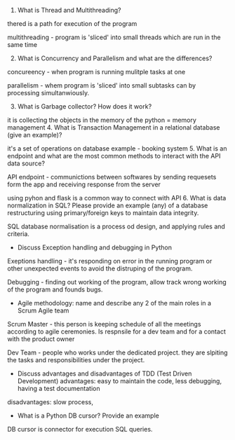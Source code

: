 1. What is Thread and Multithreading?

thered is a path for execution of the program

multithreading - program is 'sliced' into small threads which are run in the same time 


2. What is Concurrency and Parallelism and what are the differences?

concureency - when program is running mulitple tasks at one

parallelism - whem program is 'sliced'  into small subtasks can by processing simultanwiously.

3. What is Garbage collector? How does it work?

it is collecting the objects in the memory of the python = memory management 
4. What is Transaction Management in a relational database (give an example)?

it's a set of operations on database 
example - booking system
5. What is an endpoint and what are the most common methods to interact with 
the API data source?

API endpoint - communictions between softwares by sending requesets form the app and receiving response from the server

using pyhon and flask is a common way to connect with API
6. What is data normalization in SQL? Please provide an example (any) of a 
database restructuring using primary/foreign keys to maintain data integrity. 

SQL database normalisation is a process od design, and applying rules and criteria.

+ Discuss Exception handling and debugging in Python 

Exeptions handling - it's responding on error in the running program or other unexpected events to avoid the distruping of the program.

Debugging - finding out working of the program, allow track wrong working of the program and founds bugs.

+ Agile methodology: name and describe any 2 of the main roles in a 
Scrum Agile team

Scrum Master - this person is keeping schedule of all the meetings according to agile ceremonies. Is respnsile for a dev team and for a contact with the product owner

Dev Team - people who works under the dedicated project. they are slpiting the tasks and responsibilities under the project. 

+ Discuss advantages and disadvantages of TDD (Test Driven 
Development)
advantages: easy to maintain the code, less debugging, having a test documentation

disadvantages: slow process,


+ What is a Python DB cursor? Provide an example


DB cursor is connector for execution SQL queries.